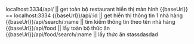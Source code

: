 localhost:3334/api/    || get toàn bộ restaurant hiển thị màn hình 
{{baseUrl}} == localhost:3334
{{baseUrl}}/api/:id     || get hiển thị thông tin 1 nhà hàng  
{{baseUrl}}/api/search/:name || tìm kiếm thông tin theo tên nhà hàng 
{{baseUrl}}/api/food  || lấy toàn bộ thức ăn 
{{baseUrl}}/api/food/search/:name || lấy thức ăn
stassdasdad
